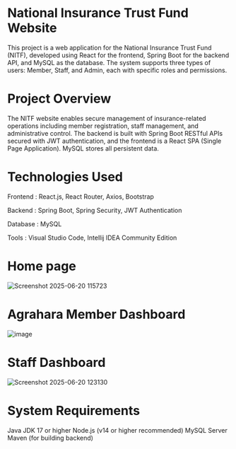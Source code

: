 # National Insurance Trust Fund Website
This project is a web application for the National Insurance Trust Fund (NITF), developed using React for the frontend, Spring Boot for the backend API, and MySQL as the database. The system supports three types of users: Member, Staff, and Admin, each with specific roles and permissions.

# Project Overview
The NITF website enables secure management of insurance-related operations including member registration, staff management, and administrative control. The backend is built with Spring Boot RESTful APIs secured with JWT authentication, and the frontend is a React SPA (Single Page Application). MySQL stores all persistent data.

# Technologies Used
Frontend : React.js, React Router, Axios, Bootstrap

Backend : Spring Boot, Spring Security, JWT Authentication

Database : MySQL

Tools : Visual Studio Code, Intellij IDEA Community Edition

# Home page
![Screenshot 2025-06-20 115723](https://github.com/user-attachments/assets/4899e67a-66e5-4548-b013-f154ef4cc85b)

# Agrahara Member Dashboard
![image](https://github.com/user-attachments/assets/99c6767d-51ef-4ad4-b451-189ca1b008f5)

# Staff Dashboard 
![Screenshot 2025-06-20 123130](https://github.com/user-attachments/assets/8bf41703-0160-429a-84ea-c17e1c51468a)

# System Requirements
Java JDK 17 or higher
Node.js (v14 or higher recommended)
MySQL Server
Maven (for building backend)
